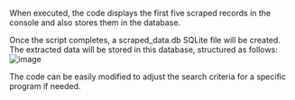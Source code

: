 When executed, the code displays the first five scraped records in the console and also stores them in the database.

Once the script completes, a scraped_data.db SQLite file will be created. The extracted data will be stored in this database, structured as follows:
![image](https://github.com/user-attachments/assets/dd9f4976-06c9-44df-869a-88a154848554)

The code can be easily modified to adjust the search criteria for a specific program if needed.
